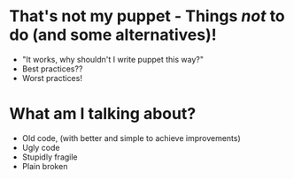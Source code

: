 <!SLIDE bullets incremental>
# That's not my puppet - Things *not* to do (and some alternatives)!

* "It works, why shouldn't I write puppet this way?"
* Best practices??
* Worst practices!

<!SLIDE bullets incremental>
# What am I talking about?

* Old code, (with better and simple to achieve improvements)
* Ugly code
* Stupidly fragile
* Plain broken
